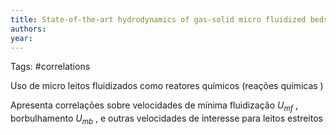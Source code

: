 ```yaml
---
title: State-of-the-art hydrodynamics of gas-solid micro fluidized beds | Elsevier Enhanced Reader
authors: 
year: 
---
```

Tags: #correlations

Uso de micro leitos fluidizados como reatores químicos (reações químicas )

Apresenta correlações sobre velocidades de mínima fluidização $U_{mf}$ , borbulhamento $U_{mb}$ , e outras velocidades de interesse para leitos estreitos
